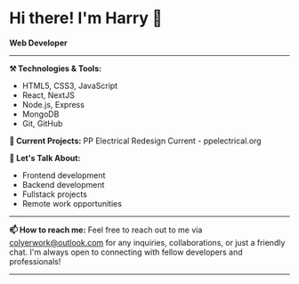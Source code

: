 # Hi there! I'm Harry 👋

**Web Developer**

---

**⚒️ Technologies & Tools:**
- HTML5, CSS3, JavaScript
- React, NextJS
- Node.js, Express
- MongoDB
- Git, GitHub

**🔭 Current Projects:**
PP Electrical Redesign 
Current - ppelectrical.org

**💬 Let's Talk About:**
- Frontend development
- Backend development
- Fullstack projects
- Remote work opportunities

---

**📫 How to reach me:**
Feel free to reach out to me via colyerwork@outlook.com for any inquiries, collaborations, or just a friendly chat. I'm always open to connecting with fellow developers and professionals!

---

<!---
HColyer/HColyer is a ✨ special ✨ repository because its `README.md` (this file) appears on your GitHub profile.
You can click the Preview link to take a look at your changes.
--->
